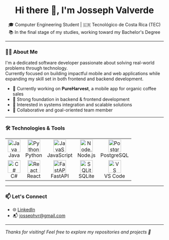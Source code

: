 <h1 align="center">Hi there 👋, I'm Josseph Valverde</h1>

<p align="center">
🎓 Computer Engineering Student | 🇨🇷 Tecnológico de Costa Rica (TEC)<br>
📚 In the final stage of my studies, working toward my Bachelor's Degree
</p>

---

### 👨‍💻 About Me

I'm a dedicated software developer passionate about solving real-world problems through technology.  
Currently focused on building impactful mobile and web applications while expanding my skill set in both frontend and backend development.

- 📱 Currently working on **PureHarvest**, a mobile app for organic coffee sales
- 🧠 Strong foundation in backend & frontend development
- 🧩 Interested in systems integration and scalable solutions
- 🤝 Collaborative and goal-oriented team member

---

### 🛠️ Technologies & Tools

<table>
  <tr>
    <td align="center"><a href="https://www.java.com/"><img src="https://cdn.jsdelivr.net/gh/devicons/devicon/icons/java/java-original.svg" width="40" alt="Java"/></a><br>Java</td>
    <td align="center"><a href="https://www.python.org/"><img src="https://cdn.jsdelivr.net/gh/devicons/devicon/icons/python/python-original.svg" width="40" alt="Python"/></a><br>Python</td>
    <td align="center"><a href="https://developer.mozilla.org/en-US/docs/Web/JavaScript"><img src="https://cdn.jsdelivr.net/gh/devicons/devicon/icons/javascript/javascript-original.svg" width="40" alt="JavaScript"/></a><br>JavaScript</td>
    <td align="center"><a href="https://nodejs.org/"><img src="https://cdn.jsdelivr.net/gh/devicons/devicon/icons/nodejs/nodejs-original.svg" width="40" alt="Node.js"/></a><br>Node.js</td>
    <td align="center"><a href="https://www.postgresql.org/"><img src="https://cdn.jsdelivr.net/gh/devicons/devicon/icons/postgresql/postgresql-original.svg" width="40" alt="PostgreSQL"/></a><br>PostgreSQL</td>
  </tr>
  <tr>
    <td align="center"><a href="https://dotnet.microsoft.com/en-us/languages/csharp"><img src="https://cdn.jsdelivr.net/gh/devicons/devicon/icons/csharp/csharp-original.svg" width="40" alt="C#"/></a><br>C#</td>
    <td align="center"><a href="https://reactjs.org/"><img src="https://cdn.jsdelivr.net/gh/devicons/devicon/icons/react/react-original.svg" width="40" alt="React"/></a><br>React</td>
    <td align="center"><a href="https://fastapi.tiangolo.com/"><img src="https://cdn.jsdelivr.net/gh/devicons/devicon/icons/fastapi/fastapi-original.svg" width="40" alt="FastAPI"/></a><br>FastAPI</td>
    <td align="center"><a href="https://www.sqlite.org/index.html"><img src="https://cdn.jsdelivr.net/gh/devicons/devicon/icons/sqlite/sqlite-original.svg" width="40" alt="SQLite"/></a><br>SQLite</td>
    <td align="center"><a href="https://code.visualstudio.com/"><img src="https://cdn.jsdelivr.net/gh/devicons/devicon/icons/vscode/vscode-original.svg" width="40" alt="VS Code"/></a><br>VS Code</td>
  </tr>
</table>

---

### 📫 Let's Connect

- 🌐 [LinkedIn](https://www.linkedin.com/in/josseph-valverde-490b16353/)
- 📬 jossephvr@gmail.com

---

*Thanks for visiting! Feel free to explore my repositories and projects 🚀*
